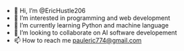 - 👋 Hi, I’m @EricHustle206
- 👀 I’m interested in programming and web development
- 🌱 I’m currently learning Python and machine language
- 💞️ I’m looking to collaborate on AI software developement
- 📫 How to reach me pauleric774@gmail.com

<!---
EricHustle206/EricHustle206 is a ✨ special ✨ repository because its `README.md` (this file) appears on your GitHub profile.
You can click the Preview link to take a look at your changes.
--->
